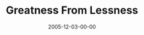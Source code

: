 ---
layout: message
category: message
series: "An Unexpected Interruption of Scandalous Love"
title: "Greatness From Lessness"
date: 2005-12-03-00-00
message_id: 91
audio: "http://s3.amazonaws.com/crossroads-media/media/legacy/mp3/AUIOSL_01_12-04-05_Greatness_From_Lessness.mp3"
audio-duration: "35:51"
flag: "N"
---